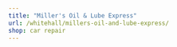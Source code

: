 ```yaml
---
title: "Miller's Oil & Lube Express"
url: /whitehall/millers-oil-and-lube-express/
shop: car repair
---
```

